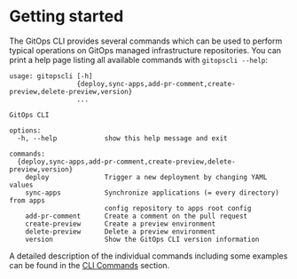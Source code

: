 # Getting started

The GitOps CLI provides several commands which can be used to perform typical operations on GitOps managed infrastructure repositories. You can print a help page listing all available commands with `gitopscli --help`:

```
usage: gitopscli [-h]
                 {deploy,sync-apps,add-pr-comment,create-preview,delete-preview,version}
                 ...

GitOps CLI

options:
  -h, --help            show this help message and exit

commands:
  {deploy,sync-apps,add-pr-comment,create-preview,delete-preview,version}
    deploy              Trigger a new deployment by changing YAML values
    sync-apps           Synchronize applications (= every directory) from apps
                        config repository to apps root config
    add-pr-comment      Create a comment on the pull request
    create-preview      Create a preview environment
    delete-preview      Delete a preview environment
    version             Show the GitOps CLI version information
```

A detailed description of the individual commands including some examples can be found in the [CLI Commands](/gitopscli/commands/add-pr-comment/) section.
